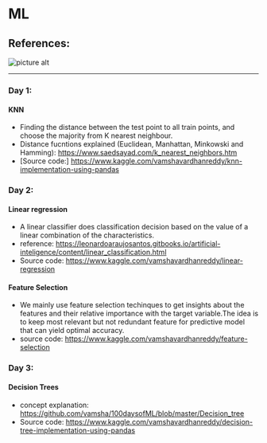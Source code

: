 # ML

## References: 
![picture alt](http://scikit-learn.org/stable/_static/ml_map.png)

----

### Day 1: 
#### KNN
* Finding the distance between the test point to all train points, and choose the majority from K nearest neighbour.
* Distance fucntions explained (Euclidean, Manhattan, Minkowski and Hamming): https://www.saedsayad.com/k_nearest_neighbors.htm
* [Source code:] https://www.kaggle.com/vamshavardhanreddy/knn-implementation-using-pandas
	
### Day 2: 
#### Linear regression
* A linear classifier does classification decision based on the value of a linear combination of the characteristics.
* reference: https://leonardoaraujosantos.gitbooks.io/artificial-inteligence/content/linear_classification.html
* Source code: https://www.kaggle.com/vamshavardhanreddy/linear-regression

#### Feature Selection
* We mainly use feature selection techinques to get insights about the features and their relative importance with the target variable.The idea is to keep most relevant but not redundant feature for predictive model that can yield optimal accuracy.
* source code: https://www.kaggle.com/vamshavardhanreddy/feature-selection	

### Day 3: 
#### Decision Trees
* concept explanation: https://github.com/vamsha/100daysofML/blob/master/Decision_tree
* Source code: https://www.kaggle.com/vamshavardhanreddy/decision-tree-implementation-using-pandas

